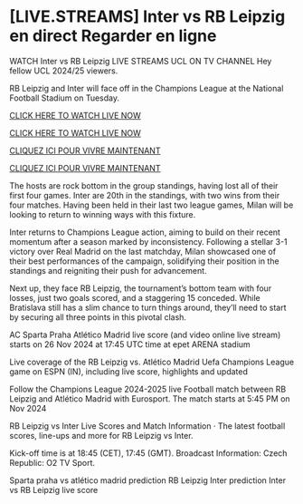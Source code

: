 # [LIVE.STREAMS] Inter vs RB Leipzig en direct Regarder en ligne

WATCH Inter vs RB Leipzig LIVE STREAMS UCL ON TV CHANNEL Hey fellow UCL 2024/25 viewers.

RB Leipzig and Inter will face off in the Champions League at the National Football Stadium on Tuesday.

[CLICK HERE TO WATCH LIVE NOW](https://todayredeem.online/soccer/uefa/)

[CLICK HERE TO WATCH LIVE NOW](https://todayredeem.online/soccer/uefa/)

[CLIQUEZ ICI POUR VIVRE MAINTENANT](https://todayredeem.online/soccer/uefa/)

[CLIQUEZ ICI POUR VIVRE MAINTENANT](https://todayredeem.online/soccer/uefa/)

The hosts are rock bottom in the group standings, having lost all of their first four games. Inter are 20th in the standings, with two wins from their four matches. Having been held in their last two league games, Milan will be looking to return to winning ways with this fixture.

Inter returns to Champions League action, aiming to build on their recent momentum after a season marked by inconsistency. Following a stellar 3-1 victory over Real Madrid on the last matchday, Milan showcased one of their best performances of the campaign, solidifying their position in the standings and reigniting their push for advancement.

Next up, they face RB Leipzig, the tournament’s bottom team with four losses, just two goals scored, and a staggering 15 conceded. While Bratislava still has a slim chance to turn things around, they’ll need to start by securing all three points in this pivotal clash.

AC Sparta Praha Atlético Madrid live score (and video online live stream) starts on 26 Nov 2024 at 17:45 UTC time at epet ARENA stadium

Live coverage of the RB Leipzig vs. Atlético Madrid Uefa Champions League game on ESPN (IN), including live score, highlights and updated

Follow the Champions League 2024-2025 live Football match between RB Leipzig and Atlético Madrid with Eurosport. The match starts at 5:45 PM on Nov 2024

RB Leipzig vs Inter Live Scores and Match Information · The latest football scores, line-ups and more for RB Leipzig vs Inter.

Kick-off time is at 18:45 (CET), 17:45 (GMT). Broadcast Information: Czech Republic: O2 TV Sport.

Sparta praha vs atlético madrid prediction
RB Leipzig Inter prediction
Inter vs RB Leipzig live score
